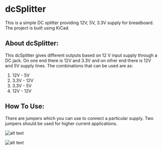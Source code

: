 # dcSplitter
This is a simple DC splitter providing 12V, 5V, 3.3V supply for breadboard. The project is built using KiCad.

## About dcSplitter:
This dcSplitter gives different outputs based on 12 V input supply through a DC jack. On one end there is 12V and 3.3V and on other end there is 12V and 5V supply lines.
The combinations that can be used are as:
1. 12V - 5V
2. 3.3V - 12V
3. 3.3V - 5V
4. 12V - 12V

## How To Use:
There are jumpers which you can use to connect a particular supply. Two jumpers should be used for higher current applications.

![alt text](https://github.com/nvshinde/dcSplitter/blob/main/dcSplitter.jpg)

![alt text](https://github.com/nvshinde/dcSplitter/blob/main/dcSplitterBack.jpg)

